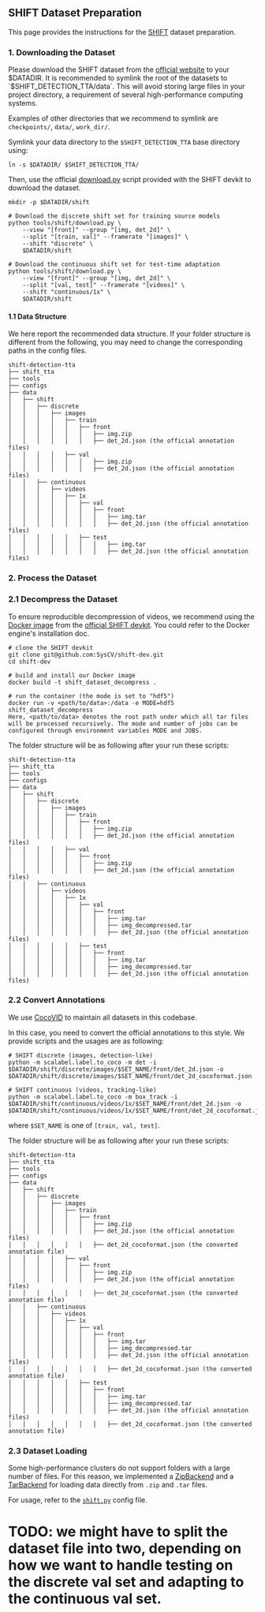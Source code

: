 ## SHIFT Dataset Preparation

This page provides the instructions for the [SHIFT](https://www.vis.xyz/shift/) dataset preparation.

### 1. Downloading the Dataset

Please download the SHIFT dataset from the [official website](https://www.vis.xyz/shift/download/) to your $DATADIR. It is recommended to symlink the root of the datasets to `$SHIFT_DETECTION_TTA/data`. This will avoid storing large files in your project directory, a requirement of several high-performance computing systems.

Examples of other directories that we recommend to symlink are `checkpoints/`, `data/`, `work_dir/`.

Symlink your data directory to the `$SHIFT_DETECTION_TTA` base directory using:

```shell
ln -s $DATADIR/ $SHIFT_DETECTION_TTA/
```

Then, use the official [download.py](https://github.com/SysCV/shift-dev/blob/main/download.py) script provided with the SHIFT devkit to download the dataset. 

```shell
mkdir -p $DATADIR/shift

# Download the discrete shift set for training source models
python tools/shift/download.py \
    --view "[front]" --group "[img, det_2d]" \
    --split "[train, val]" --framerate "[images]" \
    --shift "discrete" \
    $DATADIR/shift

# Download the continuous shift set for test-time adaptation
python tools/shift/download.py \
    --view "[front]" --group "[img, det_2d]" \
    --split "[val, test]" --framerate "[videos]" \
    --shift "continuous/1x" \
    $DATADIR/shift
```

#### 1.1 Data Structure

We here report the recommended data structure. If your folder structure is different from the following, you may need to change the corresponding paths in the config files.

```
shift-detection-tta
├── shift_tta
├── tools
├── configs
├── data
│   ├── shift
│   │   ├── discrete
│   │   │   ├── images
│   │   │   │   ├── train
│   │   │   │   │   ├── front
│   │   │   │   │   │   ├── img.zip
│   │   │   │   │   │   ├── det_2d.json (the official annotation files)
│   │   │   │   ├── val
│   │   │   │   │   │   ├── img.zip
│   │   │   │   │   │   ├── det_2d.json (the official annotation files)
│   │   ├── continuous
│   │   │   ├── videos
│   │   │   │   ├── 1x
│   │   │   │   │   ├── val
│   │   │   │   │   │   ├── front
│   │   │   │   │   │   │   ├── img.tar
│   │   │   │   │   │   │   ├── det_2d.json (the official annotation files)
│   │   │   │   │   ├── test
│   │   │   │   │   │   │   ├── img.tar
│   │   │   │   │   │   │   ├── det_2d.json (the official annotation files)
```


### 2. Process the Dataset

### 2.1 Decompress the Dataset
To ensure reproducible decompression of videos, we recommend using the [Docker image](https://github.com/SysCV/shift-dev/blob/main/Dockerfile) from the [official SHIFT devkit](https://github.com/SysCV/shift-dev). You could refer to the Docker engine's installation doc.

```shell
# clone the SHIFT devkit
git clone git@github.com:SysCV/shift-dev.git
cd shift-dev

# build and install our Docker image
docker build -t shift_dataset_decompress .

# run the container (the mode is set to "hdf5")
docker run -v <path/to/data>:/data -e MODE=hdf5 shift_dataset_decompress
Here, <path/to/data> denotes the root path under which all tar files will be processed recursively. The mode and number of jobs can be configured through environment variables MODE and JOBS.
```

The folder structure will be as following after your run these scripts:

```
shift-detection-tta
├── shift_tta
├── tools
├── configs
├── data
│   ├── shift
│   │   ├── discrete
│   │   │   ├── images
│   │   │   │   ├── train
│   │   │   │   │   ├── front
│   │   │   │   │   │   ├── img.zip
│   │   │   │   │   │   ├── det_2d.json (the official annotation files)
│   │   │   │   ├── val
│   │   │   │   │   ├── front
│   │   │   │   │   │   ├── img.zip
│   │   │   │   │   │   ├── det_2d.json (the official annotation files)
│   │   ├── continuous
│   │   │   ├── videos
│   │   │   │   ├── 1x
│   │   │   │   │   ├── val
│   │   │   │   │   │   ├── front
│   │   │   │   │   │   │   ├── img.tar
│   │   │   │   │   │   │   ├── img_decompressed.tar
│   │   │   │   │   │   │   ├── det_2d.json (the official annotation files)
│   │   │   │   │   ├── test
│   │   │   │   │   │   ├── front
│   │   │   │   │   │   │   ├── img.tar
│   │   │   │   │   │   │   ├── img_decompressed.tar
│   │   │   │   │   │   │   ├── det_2d.json (the official annotation files)
```

### 2.2 Convert Annotations

We use [CocoVID](https://github.com/open-mmlab/mmtracking/blob/master/mmtrack/datasets/parsers/coco_video_parser.py) to maintain all datasets in this codebase.

In this case, you need to convert the official annotations to this style. We provide scripts and the usages are as following:

```shell
# SHIFT discrete (images, detection-like)
python -m scalabel.label.to_coco -m det -i $DATADIR/shift/discrete/images/$SET_NAME/front/det_2d.json -o $DATADIR/shift/discrete/images/$SET_NAME/front/det_2d_cocoformat.json

# SHIFT continuous (videos, tracking-like)
python -m scalabel.label.to_coco -m box_track -i $DATADIR/shift/continuous/videos/1x/$SET_NAME/front/det_2d.json -o $DATADIR/shift/continuous/videos/1x/$SET_NAME/front/det_2d_cocoformat.json
```

where `$SET_NAME` is one of `[train, val, test]`.


The folder structure will be as following after your run these scripts:

```
shift-detection-tta
├── shift_tta
├── tools
├── configs
├── data
│   ├── shift
│   │   ├── discrete
│   │   │   ├── images
│   │   │   │   ├── train
│   │   │   │   │   ├── front
│   │   │   │   │   │   ├── img.zip
│   │   │   │   │   │   ├── det_2d.json (the official annotation files)
│   │   │   │   │   │   ├── det_2d_cocoformat.json (the converted annotation file)
│   │   │   │   ├── val
│   │   │   │   │   ├── front
│   │   │   │   │   │   ├── img.zip
│   │   │   │   │   │   ├── det_2d.json (the official annotation files)
│   │   │   │   │   │   ├── det_2d_cocoformat.json (the converted annotation file)
│   │   ├── continuous
│   │   │   ├── videos
│   │   │   │   ├── 1x
│   │   │   │   │   ├── val
│   │   │   │   │   │   ├── front
│   │   │   │   │   │   │   ├── img.tar
│   │   │   │   │   │   │   ├── img_decompressed.tar
│   │   │   │   │   │   │   ├── det_2d.json (the official annotation files)
│   │   │   │   │   │   │   ├── det_2d_cocoformat.json (the converted annotation file)
│   │   │   │   │   ├── test
│   │   │   │   │   │   ├── front
│   │   │   │   │   │   │   ├── img.tar
│   │   │   │   │   │   │   ├── img_decompressed.tar
│   │   │   │   │   │   │   ├── det_2d.json (the official annotation files)
│   │   │   │   │   │   │   ├── det_2d_cocoformat.json (the converted annotation file)
```

### 2.3 Dataset Loading
Some high-performance clusters do not support folders with a large number of files. For this reason, we implemented a [ZipBackend](shift_tta/fileio/backends/zip_backend.py) and a [TarBackend](shift_tta/fileio/backends/tar_backend.py) for loading data directly from `.zip` and `.tar` files.

For usage, refer to the [`shift.py`](configs/_base_/datasets/shift.py) config file.

# TODO: we might have to split the dataset file into two, depending on how we want to handle testing on the discrete val set and adapting to the continuous val set.